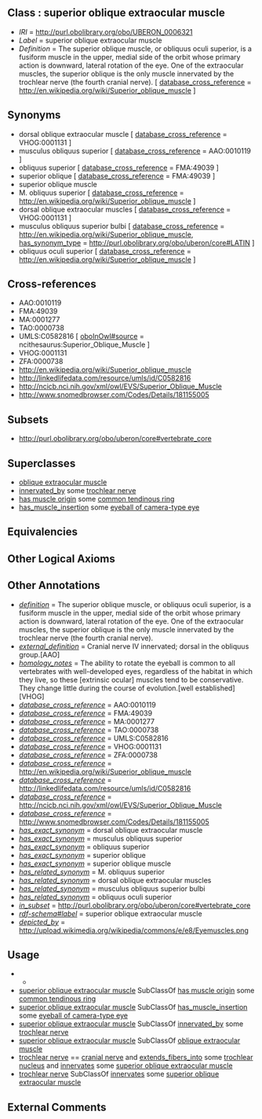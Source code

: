 
## Class : superior oblique extraocular muscle

 * *IRI* = http://purl.obolibrary.org/obo/UBERON_0006321
 * *Label* = superior oblique extraocular muscle
 * *Definition* = The superior oblique muscle, or obliquus oculi superior, is a fusiform muscle in the upper, medial side of the orbit whose primary action is downward, lateral rotation of the eye. One of the extraocular muscles, the superior oblique is the only muscle innervated by the trochlear nerve (the fourth cranial nerve). [ [database_cross_reference](../../ef/oboInOwl#hasDbXref.md) = http://en.wikipedia.org/wiki/Superior_oblique_muscle ]

## Synonyms

 * dorsal oblique extraocular muscle [ [database_cross_reference](../../ef/oboInOwl#hasDbXref.md) = VHOG:0001131 ]
 * musculus obliquus superior [ [database_cross_reference](../../ef/oboInOwl#hasDbXref.md) = AAO:0010119 ]
 * obliquus superior [ [database_cross_reference](../../ef/oboInOwl#hasDbXref.md) = FMA:49039 ]
 * superior oblique [ [database_cross_reference](../../ef/oboInOwl#hasDbXref.md) = FMA:49039 ]
 * superior oblique muscle
 * M. obliquus superior [ [database_cross_reference](../../ef/oboInOwl#hasDbXref.md) = http://en.wikipedia.org/wiki/Superior_oblique_muscle ]
 * dorsal oblique extraocular muscles [ [database_cross_reference](../../ef/oboInOwl#hasDbXref.md) = VHOG:0001131 ]
 * musculus obliquus superior bulbi [ [database_cross_reference](../../ef/oboInOwl#hasDbXref.md) = http://en.wikipedia.org/wiki/Superior_oblique_muscle, [has_synonym_type](../../pe/oboInOwl#hasSynonymType.md) = http://purl.obolibrary.org/obo/uberon/core#LATIN ]
 * obliquus oculi superior [ [database_cross_reference](../../ef/oboInOwl#hasDbXref.md) = http://en.wikipedia.org/wiki/Superior_oblique_muscle ]

## Cross-references

 * AAO:0010119
 * FMA:49039
 * MA:0001277
 * TAO:0000738
 * UMLS:C0582816 [ [oboInOwl#source](../../ce/oboInOwl#source.md) = ncithesaurus:Superior_Oblique_Muscle ]
 * VHOG:0001131
 * ZFA:0000738
 * http://en.wikipedia.org/wiki/Superior_oblique_muscle
 * http://linkedlifedata.com/resource/umls/id/C0582816
 * http://ncicb.nci.nih.gov/xml/owl/EVS/Superior_Oblique_Muscle
 * http://www.snomedbrowser.com/Codes/Details/181155005

## Subsets

 * http://purl.obolibrary.org/obo/uberon/core#vertebrate_core

## Superclasses

 * [oblique extraocular muscle](../../UBERON/32/UBERON_0006532.md)
 * [innervated_by](../../RO/05/RO_0002005.md) some [trochlear nerve](../../UBERON/44/UBERON_0001644.md)
 * [has muscle origin](../../RO/72/RO_0002372.md) some [common tendinous ring](../../UBERON/96/UBERON_0014796.md)
 * [has_muscle_insertion](../../RO/73/RO_0002373.md) some [eyeball of camera-type eye](../../UBERON/30/UBERON_0010230.md)

## Equivalencies


## Other Logical Axioms


## Other Annotations

 * *[definition](../../IAO/15/IAO_0000115.md)* = The superior oblique muscle, or obliquus oculi superior, is a fusiform muscle in the upper, medial side of the orbit whose primary action is downward, lateral rotation of the eye. One of the extraocular muscles, the superior oblique is the only muscle innervated by the trochlear nerve (the fourth cranial nerve).
 * *[external_definition](../../UBPROP/01/UBPROP_0000001.md)* = Cranial nerve IV innervated; dorsal in the obliquus group.[AAO]
 * *[homology_notes](../../UBPROP/03/UBPROP_0000003.md)* = The ability to rotate the eyeball is common to all vertebrates with well-developed eyes, regardless of the habitat in which they live, so these [extrinsic ocular] muscles tend to be conservative. They change little during the course of evolution.[well established][VHOG]
 * *[database_cross_reference](../../ef/oboInOwl#hasDbXref.md)* = AAO:0010119
 * *[database_cross_reference](../../ef/oboInOwl#hasDbXref.md)* = FMA:49039
 * *[database_cross_reference](../../ef/oboInOwl#hasDbXref.md)* = MA:0001277
 * *[database_cross_reference](../../ef/oboInOwl#hasDbXref.md)* = TAO:0000738
 * *[database_cross_reference](../../ef/oboInOwl#hasDbXref.md)* = UMLS:C0582816
 * *[database_cross_reference](../../ef/oboInOwl#hasDbXref.md)* = VHOG:0001131
 * *[database_cross_reference](../../ef/oboInOwl#hasDbXref.md)* = ZFA:0000738
 * *[database_cross_reference](../../ef/oboInOwl#hasDbXref.md)* = http://en.wikipedia.org/wiki/Superior_oblique_muscle
 * *[database_cross_reference](../../ef/oboInOwl#hasDbXref.md)* = http://linkedlifedata.com/resource/umls/id/C0582816
 * *[database_cross_reference](../../ef/oboInOwl#hasDbXref.md)* = http://ncicb.nci.nih.gov/xml/owl/EVS/Superior_Oblique_Muscle
 * *[database_cross_reference](../../ef/oboInOwl#hasDbXref.md)* = http://www.snomedbrowser.com/Codes/Details/181155005
 * *[has_exact_synonym](../../ym/oboInOwl#hasExactSynonym.md)* = dorsal oblique extraocular muscle
 * *[has_exact_synonym](../../ym/oboInOwl#hasExactSynonym.md)* = musculus obliquus superior
 * *[has_exact_synonym](../../ym/oboInOwl#hasExactSynonym.md)* = obliquus superior
 * *[has_exact_synonym](../../ym/oboInOwl#hasExactSynonym.md)* = superior oblique
 * *[has_exact_synonym](../../ym/oboInOwl#hasExactSynonym.md)* = superior oblique muscle
 * *[has_related_synonym](../../ym/oboInOwl#hasRelatedSynonym.md)* = M. obliquus superior
 * *[has_related_synonym](../../ym/oboInOwl#hasRelatedSynonym.md)* = dorsal oblique extraocular muscles
 * *[has_related_synonym](../../ym/oboInOwl#hasRelatedSynonym.md)* = musculus obliquus superior bulbi
 * *[has_related_synonym](../../ym/oboInOwl#hasRelatedSynonym.md)* = obliquus oculi superior
 * *[in_subset](../../et/oboInOwl#inSubset.md)* = http://purl.obolibrary.org/obo/uberon/core#vertebrate_core
 * *[rdf-schema#label](../../el/rdf-schema#label.md)* = superior oblique extraocular muscle
 * *[depicted_by](../../depicted/by/depicted_by.md)* = http://upload.wikimedia.org/wikipedia/commons/e/e8/Eyemuscles.png

## Usage

 * -
 * [superior oblique extraocular muscle](../../UBERON/21/UBERON_0006321.md) SubClassOf [has muscle origin](../../RO/72/RO_0002372.md) some [common tendinous ring](../../UBERON/96/UBERON_0014796.md)
 * [superior oblique extraocular muscle](../../UBERON/21/UBERON_0006321.md) SubClassOf [has_muscle_insertion](../../RO/73/RO_0002373.md) some [eyeball of camera-type eye](../../UBERON/30/UBERON_0010230.md)
 * [superior oblique extraocular muscle](../../UBERON/21/UBERON_0006321.md) SubClassOf [innervated_by](../../RO/05/RO_0002005.md) some [trochlear nerve](../../UBERON/44/UBERON_0001644.md)
 * [superior oblique extraocular muscle](../../UBERON/21/UBERON_0006321.md) SubClassOf [oblique extraocular muscle](../../UBERON/32/UBERON_0006532.md)
 * [trochlear nerve](../../UBERON/44/UBERON_0001644.md) == [cranial nerve](../../UBERON/85/UBERON_0001785.md) and [extends_fibers_into](../../core#extends/to/core#extends_fibers_into.md) some [trochlear nucleus](../../UBERON/22/UBERON_0002722.md) and [innervates](../../RO/34/RO_0002134.md) some [superior oblique extraocular muscle](../../UBERON/21/UBERON_0006321.md)
 * [trochlear nerve](../../UBERON/44/UBERON_0001644.md) SubClassOf [innervates](../../RO/34/RO_0002134.md) some [superior oblique extraocular muscle](../../UBERON/21/UBERON_0006321.md)

## External Comments

